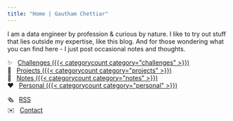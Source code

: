```yaml
---
title: "Home | Gautham Chettiar"
---
```


I am a data engineer by profession & curious by nature. I like to try out stuff that lies outside my expertise, like this blog. And for those wondering what you can find here - I just post occasional notes and thoughts.

✨ &nbsp;  [Challenges ({{< categorycount category="challenges" >}})](categories/challenges/)<br>
🚧 &nbsp; [Projects ({{< categorycount category="projects" >}})](categories/projects/)<br>
📗 &nbsp; [Notes ({{< categorycount category="notes" >}})](categories/notes/)<br>
❤️ &nbsp; [Personal ({{< categorycount category="personal" >}})](categories/personal/)<br>

🗞️ &nbsp; [RSS](index.xml)<br>
✉️ &nbsp; [Contact](/contact)<br>